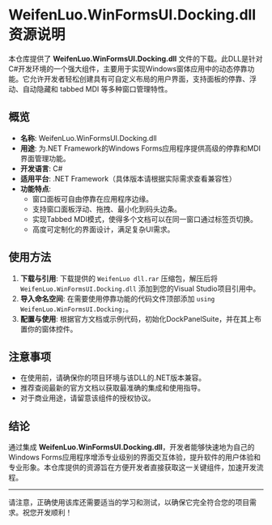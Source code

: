 # WeifenLuo.WinFormsUI.Docking.dll 资源说明

本仓库提供了 **WeifenLuo.WinFormsUI.Docking.dll** 文件的下载。此DLL是针对C#开发环境的一个强大组件，主要用于实现Windows窗体应用中的动态停靠功能。它允许开发者轻松创建具有可自定义布局的用户界面，支持面板的停靠、浮动、自动隐藏和 tabbed MDI 等多种窗口管理特性。

## 概览

- **名称**: WeifenLuo.WinFormsUI.Docking.dll
- **用途**: 为.NET Framework的Windows Forms应用程序提供高级的停靠和MDI界面管理功能。
- **开发语言**: C#
- **适用平台**: .NET Framework（具体版本请根据实际需求查看兼容性）
- **功能特点**:
    - 窗口面板可自由停靠在应用程序边缘。
    - 支持窗口面板浮动、拖拽、最小化到码头边条。
    - 实现Tabbed MDI模式，使得多个文档可以在同一窗口通过标签页切换。
    - 高度可定制化的界面设计，满足复杂UI需求。

## 使用方法

1. **下载与引用**: 下载提供的 `WeifenLuo dll.rar` 压缩包，解压后将 `WeifenLuo.WinFormsUI.Docking.dll` 添加到您的Visual Studio项目引用中。
2. **导入命名空间**: 在需要使用停靠功能的代码文件顶部添加 `using WeifenLuo.WinFormsUI.Docking;`。
3. **配置与使用**: 根据官方文档或示例代码，初始化DockPanelSuite，并在其上布置你的窗体控件。

## 注意事项

- 在使用前，请确保你的项目环境与该DLL的.NET版本兼容。
- 推荐查阅最新的官方文档以获取最准确的集成和使用指导。
- 对于商业用途，请留意该组件的授权协议。

## 结论

通过集成 **WeifenLuo.WinFormsUI.Docking.dll**，开发者能够快速地为自己的Windows Forms应用程序增添专业级别的界面交互体验，提升软件的用户体验和专业形象。本仓库提供的资源旨在方便开发者直接获取这一关键组件，加速开发流程。

---

请注意，正确使用该库还需要适当的学习和测试，以确保它完全符合您的项目需求。祝您开发顺利！
